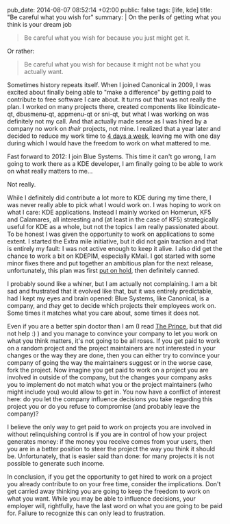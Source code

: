 pub_date: 2014-08-07 08:52:14 +02:00
public: false
tags: [life, kde]
title: "Be careful what you wish for"
summary: |
    On the perils of getting what you think is your dream job

> Be careful what you wish for because you just might get it.

Or rather:

> Be careful what you wish for because it might not be what you actually want.

Sometimes history repeats itself. When I joined Canonical in 2009, I was excited about finally being able to "make a difference" by getting paid to contribute to free software I care about. It turns out that was not really the plan. I worked on many projects there, created components like libindicate-qt, dbusmenu-qt, appmenu-qt or sni-qt, but what I was working on was definitely not my call. And that actually made sense as I was hired by a company no work on *their* projects, not mine. I realized that a year later and decided to reduce my work time to [4 days a week](/2010/inflexion), leaving me with one day during which I would have the freedom to work on what mattered to me.

Fast forward to 2012: I join Blue Systems. This time it can't go wrong, I am going to work there as a KDE developer, I am finally going to be able to work on what really matters to me...

Not really.

While I definitely did contribute a lot more to KDE during my time there, I was never really able to pick what I would work on. I was hoping to work on what I care: KDE applications. Instead I mainly worked on Homerun, KF5 and Calamares, all interesting and (at least in the case of KF5) strategically useful for KDE as a whole, but not the topics I am really passionated about. To be honest I was given the opportunity to work on applications to some extent. I started the Extra mile initiative, but it did not gain traction and that is entirely my fault: I was not active enough to keep it alive. I also did get the chance to work a bit on KDEPIM, especially KMail. I got started with some minor fixes there and put together an ambitious plan for the next release, unfortunately, this plan was first [put on hold](/2013/frameworks-5-push), then definitely canned.

I probably sound like a whiner, but I am actually not complaining. I am a bit sad and frustrated that it evolved like that, but it was entirely predictable, had I kept my eyes and brain opened: Blue Systems, like Canonical, is a company, and *they* get to decide which projects their employees work on. Some times it matches what you care about, some times it does not.

Even if you are a better spin doctor than I am (I read [The Prince][prince], but that did not help :) ) and you manage to convince your company to let you work on what you think matters, it's not going to be all roses. If you get paid to work on a random project and the project maintainers are not interested in your changes or the way they are done, then you can either try to convince your company of going the way the maintainers suggest or in the worse case, fork the project. Now imagine you get paid to work on a project you are involved in outside of the company, but the changes your company asks you to implement do not match what you or the project maintainers (who might include you) would allow to get in. You now have a conflict of interest here: do you let the company influence decisions you take regarding this project you or do you refuse to compromise (and probably leave the company)?

I believe the only way to get paid to work on projects you are involved in without relinquishing control is if you are in control of how your project generates money: if the money you receive comes from your users, then you are in a better position to steer the project the way you think it should be. Unfortunately, that is easier said than done: for many projects it is not possible to generate such income.

[prince]: https://en.wikipedia.org/wiki/The_Prince

In conclusion, if you get the opportunity to get hired to work on a project you already contribute to on your free time, consider the implications. Don't get carried away thinking you are going to keep the freedom to work on what you want. While you may be able to influence decisions, your employer will, rightfully, have the last word on what you are going to be paid for. Failure to recognize this can only lead to frustration.
